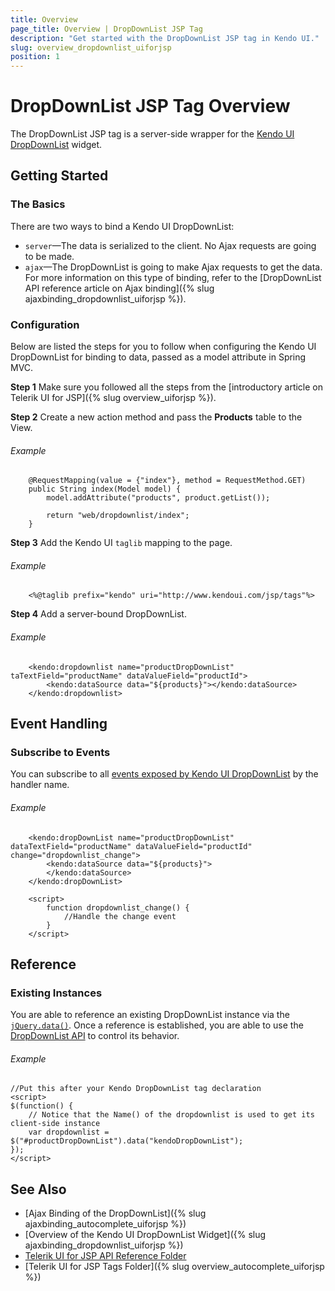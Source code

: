 ```yaml
---
title: Overview
page_title: Overview | DropDownList JSP Tag
description: "Get started with the DropDownList JSP tag in Kendo UI."
slug: overview_dropdownlist_uiforjsp
position: 1
---
```


# DropDownList JSP Tag Overview

The DropDownList JSP tag is a server-side wrapper for the [Kendo UI DropDownList](/api/javascript/ui/dropdownlist) widget.

## Getting Started

### The Basics

There are two ways to bind a Kendo UI DropDownList:

* `server`&mdash;The data is serialized to the client. No Ajax requests are going to be made.
* `ajax`&mdash;The DropDownList is going to make Ajax requests to get the data. For more information on this type of binding, refer to the [DropDownList API reference article on Ajax binding]({% slug ajaxbinding_dropdownlist_uiforjsp %}).

### Configuration

Below are listed the steps for you to follow when configuring the Kendo UI DropDownList for binding to data, passed as a model attribute in Spring MVC.

**Step 1** Make sure you followed all the steps from the [introductory article on Telerik UI for JSP]({% slug overview_uiforjsp %}).

**Step 2** Create a new action method and pass the **Products** table to the View.

###### Example

        @RequestMapping(value = {"index"}, method = RequestMethod.GET)
        public String index(Model model) {
            model.addAttribute("products", product.getList());

            return "web/dropdownlist/index";
        }

**Step 3** Add the Kendo UI `taglib` mapping to the page.

###### Example

        <%@taglib prefix="kendo" uri="http://www.kendoui.com/jsp/tags"%>

**Step 4** Add a server-bound DropDownList.

###### Example

        <kendo:dropdownlist name="productDropDownList" taTextField="productName" dataValueField="productId">
            <kendo:dataSource data="${products}"></kendo:dataSource>
        </kendo:dropdownlist>

## Event Handling

### Subscribe to Events

You can subscribe to all [events exposed by Kendo UI DropDownList](/api/javascript/ui/dropdownlist#events) by the handler name.

###### Example

        <kendo:dropDownList name="productDropDownList" dataTextField="productName" dataValueField="productId" change="dropdownlist_change">
            <kendo:dataSource data="${products}">
            </kendo:dataSource>
        </kendo:dropDownList>

        <script>
            function dropdownlist_change() {
                //Handle the change event
            }
        </script>

## Reference

### Existing Instances

You are able to reference an existing DropDownList instance via the [`jQuery.data()`](http://api.jquery.com/jQuery.data/). Once a reference is established, you are able to use the [DropDownList API](/api/javascript/ui/dropdownlist#methods) to control its behavior.

###### Example

    //Put this after your Kendo DropDownList tag declaration
    <script>
    $(function() {
        // Notice that the Name() of the dropdownlist is used to get its client-side instance
        var dropdownlist = $("#productDropDownList").data("kendoDropDownList");
    });
    </script>

## See Also

* [Ajax Binding of the DropDownList]({% slug ajaxbinding_autocomplete_uiforjsp %})
* [Overview of the Kendo UI DropDownList Widget]({% slug ajaxbinding_dropdownlist_uiforjsp %})
* [Telerik UI for JSP API Reference Folder](/api/jsp/autocomplete/animation)
* [Telerik UI for JSP Tags Folder]({% slug overview_autocomplete_uiforjsp %})
